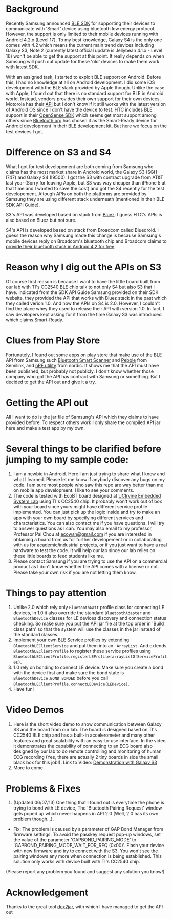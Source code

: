 Background
==========

Recently Samsung announced [BLE SDK](http://developer.samsung.com/ble) for supporting their devices to communicate 
with 'Smart' device using bluetooth low energy protocol. However, the support is only limited to their mobile devices
running with Android 4.2.x (Level 17). To my best knowledge, Galaxy S4 is the only one comes with 4.2 which means the current main trend devices including Galaxy S3, Note 2 (currently latest official update is Jellybean 4.1.x - Level 16) won't be able to get the support at this point. It really depends on when Samsung will push out update for these 'old' devices to make them work with latest SDK.

With an assigned task, I started to exploit BLE support on Android. Before this, I had no knowledge at all on Android
development. I did some iOS development with the BLE stack provided by Apple though. Unlike the case with Apple, I found out
that there is no standard support for BLE in Android world. Instead, vendors provides their own support for their own
devices. Motorola has their [API](http://www.motorola.com/sites/motodev/library/bluetooth_apis.html) but I don't know if
it still works with the latest version of Android OS since I don't have the device to test. HTC includes BLE support in 
their [OpenSense SDK](http://www.htcdev.com/devcenter/opensense-sdk) which seems get most support among others since
[Bluetooth.org](http://bluetooth.org) has chosen it as the Smart-Ready device for Android development in their [BLE development kit](http://developer.bluetooth.org/DevelopmentResources/Pages/Quick-Start-Kit.aspx).
But here we focus on the test devices I got.

Difference on S3 and S4
=======================
What I got for test developement are both coming from Samsung who claims has the most market share in Android world, 
the Galaxy S3 (SGH-I747) and Galaxy S4 (I9500). I got the S3 with contract upgrade from AT&T last year (Sorry for leaving
Apple, but S3 was way cheaper than iPhone 5 at that time and I wanted to save the cost) and got the S4 recently for the test 
developement. Altough APIs on both the platforms are provided by Samsung they are using different stack underneath (mentioned in their BLE SDK API Guide). 

S3's API was developed based on stack from [Bluez](http://www.bluez.org/). I guess HTC's APIs is also based on Bluez but not sure.

S4's API is developed based on stack from Broadcom called Bluedroid. I guess the reason why Samsung made this change
is because Samsung's mobile devices reply on Broadcom's bluetooth chip and Broadcom claims to 
[provide their bluetooth stack in Android 4.2 for free](http://www.broadcom.com/press/release.php?id=s721534).


Reason why I dig out the APIs on S3
===================================
Of course first reason is because I want to have the little board built from our lab with TI's CC2540 BLE chip talk to not only S4 but also S3 that I have. Indicated from the SDK API Guide Samsung provided on their SDK website, they provided the API that works with Bluez stack in the past which they called verion 1.0. And now the APIs on S4 is 2.0. However, I couldn't find the place whey they used to release their API with version 1.0. In fact, I saw developers kept asking for it from the time Galaxy S3 was introduced which claims Smart-Ready.

Clues from Play Store
=====================
Fortunately, I found out some apps on play store that make use of the BLE API from Samsung such [Bluetooth Smart Scanner](https://play.google.com/store/apps/details?id=com.semilink.smartscanner&feature=search_result#?t=W251bGwsMSwyLDEsImNvbS5zZW1pbGluay5zbWFydHNjYW5uZXIiXQ..) and [Pebble](https://play.google.com/store/apps/details?id=com.semilink.pebble.pxpmain&feature=search_result#?t=W251bGwsMSwyLDEsImNvbS5zZW1pbGluay5wZWJibGUucHhwbWFpbiJd) from Semilink, and [nRF utility](https://play.google.com/store/apps/details?id=com.nordic.nordicbleapp&feature=search_result#?t=W251bGwsMSwxLDEsImNvbS5ub3JkaWMubm9yZGljYmxlYXBwIl0.) from nordic. It shows me that the API must have been published, but probably not publicly. I don't know whether those company who got the API has contract with Samsung or something. But I decided to get the API out and give it a try.

Getting the API out
===================
All I want to do is the jar file of Samsung's API which they claims to have provided before. To respect others work I only share the compiled API jar here and make a test app by my own.


Several things to be clarified before jumping to my sample code:
================================================================
1. I am a newbie in Android. Here I am just trying to share what I knew and what I learned. Please let me know if anybody discover any bugs on my code. I am sure most people who saw this repo are way better than me on mobile app development. I like to see your comments.
2. The code is tested with EcoBT board designed at [UCIrvine Embedded System Lab](http://embedded.ece.uci.edu/) using TI's CC2540 chip. It probably won't work out of box with your board since yours might have different service profile implemented. You can just pick up the logic inside and try to make an app with your own board by specifying different services and characteristics. You can also contact me if you have questions. I will try to answer questions as I can. You may also email to my professor, Professor Pai Chou at ecowsn@gmail.com if you are interested in obtaining a board from us for further developement or in collaborating with us for academic/industrial projects, or if you just want to have a real hardware to test the code. It will help our lab since our lab relies on these little boards to feed students like me. 
3. Please contact Samsung if you are trying to use the API on a commercial product as I don't know whether the API comes with a license or not. Please take your own risk if you are not letting them know.


Things to pay attention
==================================
1. Unlike 2.0 which rely only ```BluetoothGatt``` profile class for connecting LE devices, in 1.0 it also override the standard ```BluetoothAdapter``` and ```BluetoothDevice``` classes for LE devices discovery and connection status checking. So make sure you put the API jar file at the top order in 'Build class path' so that the system will use the classes in the jar instead of the standard classes.
2. Implement your own BLE Service profiles by extending ```BluetoothLEClientService``` and put them into an ``` ArrayList```. And extends ```BluetoothLEClientProfile``` to register these service profiles using ```BluetoothLEClientProfile.registerLEProfile(arrayListOfServiceProfiles)```.
3. 1.0 rely on bonding to connect LE device. Make sure you create a bond with the device first and make sure the bond state is ```BluetoothDevice.BOND_BONDED``` before you call ```BluetoothLEClientProfile.connectLEDevice(LEDevice)```.
4. Have fun!

Video Demos
===========
1. Here is the short video demo to show communication between Galaxy S3 and the board from our lab. The board is designed based on TI's CC2540 BLE chip and has a built-in accelerometer and many other features and great scalability with an easy-to-use interface. In the video it demonstrates the capability of connecting to an ECG board also designed by our lab to do remote controlling and monitoring of human ECG recording (Yes, there are actually 2 tiny boards in side the small black box for this job!).
Link to Video: [Demonstration with Galaxy S3](http://www.youtube.com/watch?v=wfyTl7bEg8g)
2. More to come

Problems & Fixes 
===================================================
1. (Updated 06/07/13) One thing that I found out is everytime the phone is trying to bond with LE device, The 'Bluetooth Pairing Request' window gets poped up which never happens in API 2.0 (Well, 2.0 has its own problem though...).

- Fix: The problem is caused by a parameter of GAP Bond Manager from firmware settings. To avoid the passkey request pop-up windows, set the value of the parameter 'GAPBOND_PAIRING_MODE' to 'GAPBOND_PAIRING_MODE_WAIT_FOR_REQ (0x00)'. Flash your device with new firmware and try to connect with the S3. You won't see the pairing windows any more when connection is being established. This solution only works with device built with TI's CC2540 chip.

(Please report any problem you found and suggest any solution you know!)


Acknowledgement
=============
Thanks to the great tool [dex2jar](https://code.google.com/p/dex2jar/), with which I have managed to get the API out
